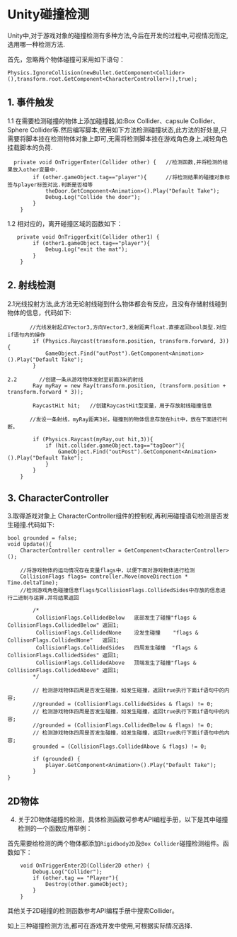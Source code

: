 # Unity碰撞检测
Unity中,对于游戏对象的碰撞检测有多种方法,今后在开发的过程中,可视情况而定,选用哪一种检测方法.

首先，忽略两个物体碰撞可采用如下语句：

`Physics.IgnoreCollision(newBullet.GetComponent<Collider>(),transform.root.GetComponent<CharacterController>(),true);`

## 1. 事件触发
1.1 在需要检测碰撞的物体上添加碰撞器,如:Box Collider、capsule Collider、Sphere Collider等.然后编写脚本,使用如下方法检测碰撞状态,此方法的好处是,只需要将脚本挂在检测物体对象上即可,无需将检测脚本挂在游戏角色身上,减轻角色挂载脚本的负荷.
```csharp?linenums
  private void OnTriggerEnter(Collider other) {   //检测函数,并将检测的结果放入other变量中.
        if (other.gameObject.tag=="player"){      //将检测结果的碰撞对象标签与player标签对比.判断是否相等
            theDoor.GetComponent<Animation>().Play("Default Take");
            Debug.Log("Collide the door");
        }
    }
```
1.2 相对应的，离开碰撞区域的函数如下：
```csharp?linenums
   private void OnTriggerExit(Collider other1) {
        if (other1.gameObject.tag=="player"){
            Debug.Log("exit the mat");
        }
    }
```


## 2. 射线检测
2.1光线投射方法,此方法无论射线碰到什么物体都会有反应，且没有存储射线碰到物体的信息，代码如下:
```csharp?linenums
       //光线发射起点Vector3,方向Vector3,发射距离float.直接返回bool类型.对应if语句内的操作
        if (Physics.Raycast(transform.position, transform.forward, 3)) {
            GameObject.Find("outPost").GetComponent<Animation>().Play("Default Take");
        }

2.2       //创建一条从游戏物体发射至前面3米的射线
        Ray myRay = new Ray(transform.position, (transform.position + transform.forward * 3));

        RaycastHit hit;   //创建RaycastHit型变量，用于存放射线碰撞信息

       //发设一条射线，myRay距离3长，碰撞到的物体信息存放在hit中，放在下面进行判断。        

        if (Physics.Raycast(myRay,out hit,3)){
            if (hit.collider.gameObject.tag=="tagDoor"){
                GameObject.Find("outPost").GetComponent<Animation>().Play("Default Take");
            }
        }
    }
```

## 3. CharacterController
3.取得游戏对象上 CharacterController组件的控制权,再利用碰撞语句检测是否发生碰撞.代码如下:
```csharp?linenums
bool grounded = false;
void Update(){
    CharacterController controller = GetComponent<CharacterController>();

    //将游戏物体的运动情况存在变量flags中，以便下面对游戏物体进行检测
    CollisionFlags flags= controller.Move(moveDirection * Time.deltaTime);
    //检测游戏角色碰撞信息flags与CollisionFlags.CollidedSides中存放的信息进行二进制与运算.并将结果返回

        /*
         CollisionFlags.CollidedBelow   底部发生了碰撞"flags & CollisionFlags.CollidedBelow" 返回1;
         CollisionFlags.CollidedNone    没发生碰撞    "flags & CollisonFlags.CollidedNone"   返回1;
         CollisionFlags.CollidedSides   四周发生碰撞  "flags & CollisionFlags.CollidedSides" 返回1;
         CollisionFlags.CollidedAbove   顶端发生了碰撞"flags & CollisionFlags.CollidedAbove" 返回1;
        */

        // 检测游戏物体四周是否发生碰撞，如发生碰撞，返回true执行下面if语句中的内容;
        //grounded = (CollisionFlags.CollidedSides & flags) != 0; 
        // 检测游戏物体四周是否发生碰撞，如发生碰撞，返回true执行下面if语句中的内容;
        //grounded = (CollisionFlags.CollidedBelow & flags) != 0;
        // 检测游戏物体四周是否发生碰撞，如发生碰撞，返回true执行下面if语句中的内容;
        grounded = (CollisionFlags.CollidedAbove & flags) != 0;  

        if (grounded) {
            player.GetComponent<Animation>().Play("Default Take");
        }
}
```

## 2D物体

4. 关于2D物体碰撞的检测，具体检测函数可参考API编程手册，以下是其中碰撞检测的一个函数应用举例：

首先需要给检测的两个物体都添加`Rigidbody2D`及`Box Collider`碰撞检测组件。函数如下：
```csharp?linenums
    void OnTriggerEnter2D(Collider2D other) {
        Debug.Log("Collider");
        if (other.tag == "Player"){
            Destroy(other.gameObject);
        }
    }
```

其他关于2D碰撞的检测函数参考API编程手册中搜索Collider。

如上三种碰撞检测方法,都可在游戏开发中使用,可根据实际情况选择.
